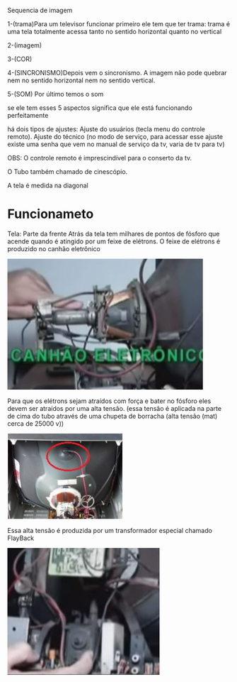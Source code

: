 Sequencia de imagem

1-(trama)Para um televisor funcionar primeiro ele tem que ter trama:
trama é uma tela totalmente acessa tanto no sentido horizontal quanto no vertical

2-(imagem)

3-(COR)

4-(SINCRONISMO)Depois vem o sincronismo. A imagem não pode quebrar nem no sentido horizontal nem no sentido vertical.

5-(SOM) Por último temos o som

se ele tem esses 5 aspectos significa que ele está funcionando perfeitamente


há dois tipos de ajustes: Ajuste do usuários (tecla menu do controle remoto). Ajuste do técnico (no modo de serviço, para acessar esse ajuste existe uma senha que vem no manual de serviço da tv, varia de tv para tv)


OBS: 
  O controle remoto é imprescindível para o conserto da tv.

  O Tubo também chamado de cinescópio.

  A tela é medida na diagonal


# Funcionameto

Tela: Parte da frente
Atrás da tela tem milhares de pontos de fósforo que acende quando é atingido por um feixe de elétrons. O feixe de elétrons é produzido no canhão eletrônico

<img src=".assets/canhao.JPG">

Para que os elétrons sejam atraídos com força e bater no fósforo eles devem ser atraídos por uma alta tensão. (essa tensão é aplicada na parte de cima do tubo através de uma chupeta de borracha (alta tensão (mat) cerca de 25000 v))

<img src=".assets/chup.JPG">

Essa alta tensão é produzida por um transformador especial chamado FlayBack

<img src=".assets/flyback.JPG">
